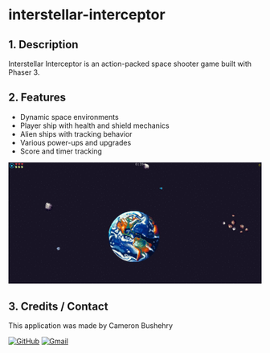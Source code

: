 # interstellar-interceptor

## 1. Description
Interstellar Interceptor is an action-packed space shooter game built with Phaser 3.

## 2. Features
- Dynamic space environments
- Player ship with health and shield mechanics
- Alien ships with tracking behavior
- Various power-ups and upgrades
- Score and timer tracking

![](assets/images/interstellar-interceptor.png)

## 3. Credits / Contact
This application was made by Cameron Bushehry

  [![GitHub](https://img.shields.io/badge/github-%23121011.svg?style=for-the-badge&logo=github&logoColor=white)](https://github.com/cbushehry)
  [![Gmail](https://img.shields.io/badge/Gmail-D14836?style=for-the-badge&logo=gmail&logoColor=white)](mailto:c.bushehry@gmail.com)
